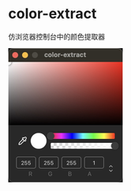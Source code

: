 # color-extract

仿浏览器控制台中的颜色提取器

<img src='https://github.com/lhf6623/colorExtract/raw/main/public/color-extract.jpg' width='232' />
